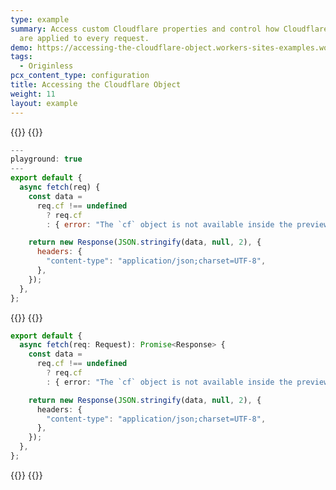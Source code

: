 ```yaml
---
type: example
summary: Access custom Cloudflare properties and control how Cloudflare features
  are applied to every request.
demo: https://accessing-the-cloudflare-object.workers-sites-examples.workers.dev
tags:
  - Originless
pcx_content_type: configuration
title: Accessing the Cloudflare Object
weight: 11
layout: example
---
```


{{<tabs labels="js | ts">}}
{{<tab label="js" default="true">}}

```js
---
playground: true
---
export default {
  async fetch(req) {
    const data =
      req.cf !== undefined
        ? req.cf
        : { error: "The `cf` object is not available inside the preview." };

    return new Response(JSON.stringify(data, null, 2), {
      headers: {
        "content-type": "application/json;charset=UTF-8",
      },
    });
  },
};
```

{{</tab>}}
{{<tab label="ts">}}

```ts
export default {
  async fetch(req: Request): Promise<Response> {
    const data =
      req.cf !== undefined
        ? req.cf
        : { error: "The `cf` object is not available inside the preview." };

    return new Response(JSON.stringify(data, null, 2), {
      headers: {
        "content-type": "application/json;charset=UTF-8",
      },
    });
  },
};
```

{{</tab>}}
{{</tabs>}}
